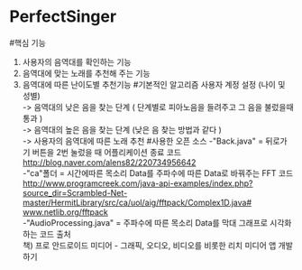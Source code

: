 # PerfectSinger
#핵심 기능
1) 사용자의 음역대를 확인하는 기능 <br>
2) 음역대에 맞는 노래를 추천해 주는 기능<br>
3) 음역대에 따른 난이도별 추천기능
#기본적인 알고리즘
사용자 계정 설정 (나이 및 성별) <br>
-> 음역대의 낮은 음을 찾는 단계 ( 단계별로 피아노음을 들려주고 그 음을 불렀을때 통과 ) <br>
-> 음역대의 높은 음을 찾는 단계 (낮은 음 찾는 방법과 같다 ) <br>
-> 사용자의 음역대에 따른 노래 추천
#사용한 오픈 소스
-"Back.java" = 뒤로가기 버튼을 2번 눌렀을 때 어플리케이션 종료 코드 <br> http://blog.naver.com/alens82/220734956642<br>
-"ca"폴더 = 시간에따른 목소리 Data를 주파수에 따른 Data로 바꿔주는 FFT 코드 <br>http://www.programcreek.com/java-api-examples/index.php?source_dir=Scrambled-Net-master/HermitLibrary/src/ca/uol/aig/fftpack/Complex1D.java# <br>www.netlib.org/fftpack<br>
-"AudioProcessing.java" = 주파수에 따른 목소리 Data를 막대 그래프로 시각화 하는 코드 출처<br>책) 프로 안드로이드 미디어 - 그래픽, 오디오, 비디오를 비롯한 리치 미디어 앱 개발하기
